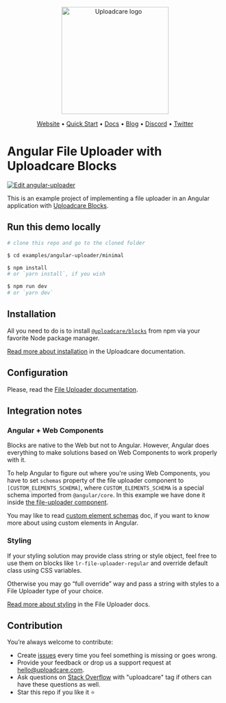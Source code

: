 <p align="center">
  <a href="https://uploadcare.com/?ref=github-angular-minimal-example-readme">
    <picture>
      <source media="(prefers-color-scheme: light)" srcset="https://ucarecdn.com/1b4714cd-53be-447b-bbde-e061f1e5a22f/logo-safespace-transparent.svg">
      <source media="(prefers-color-scheme: dark)" srcset="https://ucarecdn.com/3b610a0a-780c-4750-a8b4-3bf4a8c90389/logo-transparent-inverted.svg">
      <img width="250" alt="Uploadcare logo" src="https://ucarecdn.com/1b4714cd-53be-447b-bbde-e061f1e5a22f/logo-safespace-transparent.svg">
    </picture>
  </a>
</p>
<p align="center">
  <a href="https://uploadcare.com?ref=github-angular-minimal-example-readme">Website</a> • 
  <a href="https://uploadcare.com/docs/start/quickstart?ref=github-angular-minimal-example-readme">Quick Start</a> • 
  <a href="https://uploadcare.com/docs?ref=github-angular-minimal-example-readme">Docs</a> • 
  <a href="https://uploadcare.com/blog?ref=github-angular-minimal-example-readme">Blog</a> • 
  <a href="https://discord.gg/mKWRgRsVz8?ref=github-angular-minimal-example-readme">Discord</a> •
  <a href="https://twitter.com/Uploadcare?ref=github-angular-minimal-example-readme">Twitter</a>
</p>

# Angular File Uploader with Uploadcare Blocks

[![Edit angular-uploader](https://codesandbox.io/static/img/play-codesandbox.svg)](https://codesandbox.io/s/github/uploadcare/blocks-examples/tree/main/examples/angular-uploader/minimal/)

This is an example project of implementing a file uploader in an Angular application with [Uploadcare Blocks](https://github.com/uploadcare/blocks).

## Run this demo locally

```bash
# clone this repo and go to the cloned folder

$ cd examples/angular-uploader/minimal

$ npm install
# or `yarn install`, if you wish

$ npm run dev
# or `yarn dev`
```

## Installation

All you need to do is to install [`@uploadcare/blocks`](https://www.npmjs.com/package/@uploadcare/blocks) from npm
via your favorite Node package manager.

[Read more about installation](https://uploadcare.com/docs/file-uploader/installation/) in the Uploadcare documentation.

## Configuration

Please, read the [File Uploader documentation](https://uploadcare.com/docs/file-uploader/).

## Integration notes

### Angular + Web Components

Blocks are native to the Web but not to Angular. However, Angular does everything to make solutions based on Web Components
to work properly with it. 

To help Angular to figure out where you're using Web Components, you have to set
`schemas` property of the file uploader component to `[CUSTOM_ELEMENTS_SCHEMA]`, where `CUSTOM_ELEMENTS_SCHEMA` 
is a special schema imported from `@angular/core`.
In this example we have done it inside [the file-uploader component](./src/app/file-uploader/file-uploader.component.ts).

You may like to read [custom element schemas](https://angular.dev/guide/components/advanced-configuration#custom-element-schemas) doc, 
if you want to know more about using custom elements in Angular.

### Styling

If your styling solution may provide class string or style object, feel free to use them on blocks like
`lr-file-uploader-regular` and override default class using CSS variables.

Otherwise you may go “full override” way and pass a string with styles to a File Uploader type of your choice.

[Read more about styling](https://uploadcare.com/docs/file-uploader/styling/) in the File Uploader docs.

## Contribution

You’re always welcome to contribute:

* Create [issues](https://github.com/uploadcare/blocks/issues) every time you feel something is missing or goes wrong.
* Provide your feedback or drop us a support request at <a href="mailto:hello@uploadcare.com">hello@uploadcare.com</a>.
* Ask questions on [Stack Overflow](https://stackoverflow.com/questions/tagged/uploadcare) with "uploadcare" tag if others can have these questions as well.
* Star this repo if you like it ⭐️
